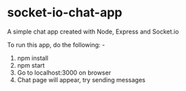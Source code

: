# socket-io-chat-app

A simple chat app created with Node, Express and Socket.io

To run this app, do the following: -
  1) npm install
  2) npm start
  3) Go to localhost:3000 on browser
  4) Chat page will appear, try sending messages
